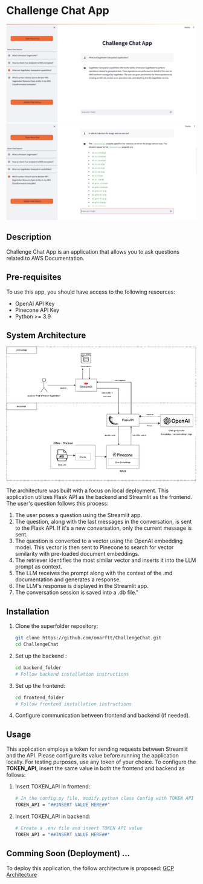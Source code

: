 # Challenge Chat App 

![System Architecture](images/app.png)
![System Architecture](images/app2.png)

## Description
Challenge Chat App is an application that allows you to ask questions related to AWS Documentation.

## Pre-requisites
To use this app, you should have access to the following resources:
- OpenAI API Key
- Pinecone API Key
- Python >= 3.9

## System Architecture
![System Architecture](images/Local.png)

The architecture was built with a focus on local deployment. This application utilizes Flask API as the backend and Streamlit as the frontend. The user's question follows this process:
1. The user poses a question using the Streamlit app.
2. The question, along with the last messages in the conversation, is sent to the Flask API. If it's a new conversation, only the current message is sent.
3. The question is converted to a vector using the OpenAI embedding model. This vector is then sent to Pinecone to search for vector similarity with pre-loaded document embeddings.
4. The retriever identifies the most similar vector and inserts it into the LLM prompt as context.
5. The LLM receives the prompt along with the context of the .md documentation and generates a response.
5. The LLM's response is displayed in the Streamlit app.
7. The conversation session is saved into a .db file."

## Installation

1. Clone the superfolder repository:
    ```bash
    git clone https://github.com/omarftt/ChallengeChat.git
    cd ChallengeChat
    ```

2. Set up the backend :
    ```bash
    cd backend_folder
    # Follow backend installation instructions
    ```

3. Set up the frontend:
    ```bash
    cd frontend_folder
    # Follow frontend installation instructions
    ```

4. Configure communication between frontend and backend (if needed).

## Usage
This application employs a token for sending requests between Streamlit and the API. Please configure its value before running the application locally. For testing purposes, use any token of your choice. To configure the **TOKEN_API**, insert the same value in both the frontend and backend as follows:

1. Insert TOKEN_API in frontend:
    ```bash
    # In the config.py file, modify python class Config with TOKEN API value
    TOKEN_API = "##INSERT VALUE HERE##"
    ```
2. Insert TOKEN_API in backend:
    ```bash
    # Create a .env file and insert TOKEN API value
    TOKEN_API = "##INSERT VALUE HERE##"
    ```


## Comming Soon (Deployment) ... 
To deploy this application, the follow architecture is proposed:
[GCP Architecture](https://res.cloudinary.com/unicloud010/image/upload/v1707173041/GCP_apdqhg.png)


